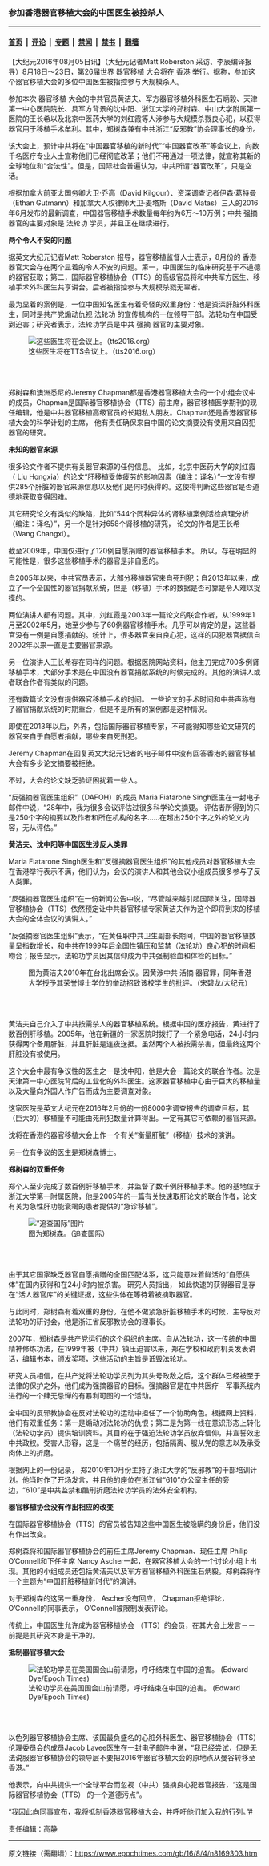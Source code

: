 ### 参加香港器官移植大会的中国医生被控杀人

---

#### [首页](../../../..?n8169303) &nbsp;|&nbsp; [评论](../../../../../epoch-comment?n8169303) &nbsp;|&nbsp; [专题](../../../../../epoch-special?n8169303) &nbsp;|&nbsp; [禁闻](../../../../../epoch-news?n8169303) &nbsp;|&nbsp; [禁书](../../../../../books?n8169303) &nbsp;|&nbsp; [翻墙](https://github.com/gfw-breaker/nogfw/blob/master/README.md?n8169303)


<div class="post_content" id="artbody" itemprop="articleBody">
 <!-- article content begin -->
 <p>
  【大纪元2016年08月05日讯】（大纪元记者Matt Roberston 采访、李辰编译报导）8月18日～23日，第26届世界
  <ok href="https://www.epochtimes.com/gb/tag/%E5%99%A8%E5%AE%98%E7%A7%BB%E6%A4%8D.html">
   器官移植
  </ok>
  大会将在
  <ok href="https://www.epochtimes.com/gb/tag/%E9%A6%99%E6%B8%AF.html">
   香港
  </ok>
  举行。据称，参加这个器官移植大会的多位中国医生被指控参与大规模杀人。
 </p>
 <p>
  参加本次
  <ok href="https://www.epochtimes.com/gb/tag/%E5%99%A8%E5%AE%98%E7%A7%BB%E6%A4%8D.html">
   器官移植
  </ok>
  大会的中共官员黄洁夫、军方器官移植外科医生石炳毅、天津第一中心医院院长、具军方背景的沈中阳、浙江大学的郑树森、中山大学附属第一医院的王长希以及北京中医药大学的刘红霞等人涉参与大规模杀戮良心犯，以获得器官用于移植手术牟利。其中，郑树森兼有中共浙江“反邪教”协会理事长的身份。
 </p>
 <p>
  该大会上，预计中共将在“中国器官移植的新时代”“中国器官改革”等会议上，向数千名医疗专业人士宣称他们已经彻底改革；他们不用通过一项法律，就宣称其新的全球地位和“合法性”。但是，国际社会普遍认为，中共所谓“器官改革”，只是空话。
 </p>
 <p>
  根据加拿大前亚太国务卿大卫‧乔高（David Kilgour）、资深调查记者伊森‧葛特曼（Ethan Gutmann）和加拿大人权律师大卫‧麦塔斯（David Matas）三人的2016年6月发布的最新调查，中国器官移植手术数量每年约为6万～10万例；中共
  <ok href="https://www.epochtimes.com/gb/tag/%E5%BC%BA%E6%91%98.html">
   强摘
  </ok>
  器官的主要对象是
  <ok href="https://www.epochtimes.com/gb/tag/%E6%B3%95%E8%BD%AE%E5%8A%9F.html">
   法轮功
  </ok>
  学员，并且正在继续进行。
 </p>
 <p>
  <strong>
   两个令人不安的问题
  </strong>
 </p>
 <p>
  据英文大纪元记者Matt Roberston 报导，器官移植监督人士表示，8月份的
  <ok href="https://www.epochtimes.com/gb/tag/%E9%A6%99%E6%B8%AF.html">
   香港
  </ok>
  器官大会存在两个显着的令人不安的问题。第一，中国医生的临床研究基于不道德的器官获取；第二，国际器官移植协会（TTS）的高级官员将和中共军方医生、移植手术外科医生共享讲台。后者被指控参与大规模杀戮无辜者。
 </p>
 <p>
  最为显着的案例是，一位中国知名医生有着奇怪的双重身份：他是资深肝脏外科医生，同时是共产党煽动仇视
  <ok href="https://www.epochtimes.com/gb/tag/%E6%B3%95%E8%BD%AE%E5%8A%9F.html">
   法轮功
  </ok>
  的宣传机构的一位领导干部。法轮功在中国受到迫害；研究者表示，法轮功学员是中共
  <ok href="https://www.epochtimes.com/gb/tag/%E5%BC%BA%E6%91%98.html">
   强摘
  </ok>
  器官的主要对象。
 </p>
 <figure aria-describedby="caption-attachment-8170012" class="wp-caption aligncenter" id="attachment_8170012" style="width: 450px">
  <ok href=" https://i.epochtimes.com/assets/uploads/2016/08/2016-08-02-12_54_05-Greenshot-450x374.jpg" rel="noreferrer noopener" target="_blank">
   <img alt="这些医生将在会议上。（tts2016.org）" class="size-medium wp-image-8170012" src="https://i.epochtimes.com/assets/uploads/2016/08/2016-08-02-12_54_05-Greenshot-450x374.jpg"/>
  </ok>
  <br/><figcaption class="wp-caption-text" id="caption-attachment-8170012">
   这些医生将在TTS会议上。（tts2016.org）
  </figcaption><br/>
 </figure><br/>
 <p>
  郑树森和澳洲悉尼的Jeremy Chapman都是香港器官移植大会的一个小组会议中的成员，Chapman是国际器官移植协会（TTS）前主席，器官移植医学期刊的现任编辑，他是中共器官移植高级官员的长期私人朋友。Chapman还是香港器官移植大会的科学计划的主席， 他有责任确保来自中国的论文摘要没有使用来自囚犯器官的研究。
 </p>
 <p>
  <strong>
   未知的器官来源
  </strong>
 </p>
 <p>
  很多论文作者不提供有关器官来源的任何信息。 比如，北京中医药大学的刘红霞（ Liu Hongxia）的论文“肝移植受体疲劳的影响因素（编注：译名）”一文没有提供285个肝脏的器官来源信息以及他们是何时获得的。这使得判断这些器官是否道德地获取变得困难。
 </p>
 <p>
  其它研究论文有类似的缺陷，比如“544个同种异体的肾移植案例活检病理分析（编注：译名）”，另一个是针对658个肾移植的研究， 论文的作者是王长希（Wang Changxi）。
 </p>
 <p>
  截至2009年，中国仅进行了120例自愿捐赠的器官移植手术。 所以，存在明显的可能性是，很多这些移植手术的器官是非自愿的。
 </p>
 <p>
  自2005年以来，中共官员表示，大部分移植器官来自死刑犯；自2013年以来，成立了一个全国性的器官捐献系统，但是（移植）手术的数据是否可靠是令人难以捉摸的。
 </p>
 <p>
  两位演讲人都有问题。其中，刘红霞是2003年一篇论文的联合作者，从1999年1月至2002年5月，她至少参与了60例器官移植手术。几乎可以肯定的是，这些器官没有一例是自愿捐献的。统计上，很多器官来自良心犯，这样的囚犯器官据信自2002年以来一直是主要器官来源。
 </p>
 <p>
  另一位演讲人王长希存在同样的问题。根据医院网站资料，他主刀完成700多例肾移植手术，大部分手术是在中国没有器官捐献系统的时候完成的。其他的演讲人或者联合作者有类似的问题。
 </p>
 <p>
  还有数篇论文没有提供器官移植手术的时间。 一些论文的手术时间和中共声称有了器官捐献系统的时期重合，但是不是所有的案例都是这种情况。
 </p>
 <p>
  即使在2013年以后，外界，包括国际器官移植专家，不可能得知哪些论文研究的器官来自于自愿者捐献，哪些来自死刑犯。
 </p>
 <p>
 </p>
 <p>
  Jeremy Chapman在回复英文大纪元记者的电子邮件中没有回答香港的器官移植大会有多少论文摘要被拒绝。
 </p>
 <p>
  不过，大会的论文缺乏验证困扰着一些人。
 </p>
 <p>
  “反强摘器官医生组织”（DAFOH）的成员 Maria Fiatarone Singh医生在一封电子邮件中说，“28年中，我为很多会议评估过很多科学论文摘要。 评估者所得到的只是250个字的摘要以及作者和所在机构的名字……在超出250个字之外的论文内容，无从评估。”
 </p>
 <p>
  <strong>
   黄洁夫、沈中阳等中国医生涉反人类罪
  </strong>
 </p>
 <p>
  Maria Fiatarone Singh医生和“反强摘器官医生组织”的其他成员对器官移植大会在香港举行表示不满，他们认为，会议的演讲人和其他会议小组成员很多参与了反人类罪。
 </p>
 <p>
  “反强摘器官医生组织”在一份新闻公告中说，“尽管越来越引起国际关注，国际器官移植协会（TTS）依然预定让中共器官移植专家黄洁夫作为这个即将到来的移植大会的全体会议的演讲人。”
 </p>
 <p>
  “反强摘器官医生组织”表示，“在黄任职中共卫生副部长期间，中国的器官移植数量呈指数增长，和中共在1999年后全国性镇压和监禁（法轮功）良心犯的时间相吻合；报告显示，法轮功学员因其信仰成为中共强制验血和体检的目标。”
 </p>
 <figure aria-describedby="caption-attachment-7471712" class="wp-caption aligncenter" id="attachment_7471712" style="width: 450px">
  <ok href="https://i.epochtimes.com/assets/uploads/2016/03/1603011546522669.jpg" target="_blank">
   <img alt="" class="wp-image-7471712 size-medium" src="https://i.epochtimes.com/assets/uploads/2016/03/1603011546522669-450x300.jpg"/>
  </ok>
  <br/><figcaption class="wp-caption-text" id="caption-attachment-7471712">
   图为黄洁夫2010年在台北出席会议。因黄涉中共
   <ok href="https://www.epochtimes.com/gb/tag/%E6%B4%BB%E6%91%98.html">
    活摘
   </ok>
   器官罪，同年香港大学授予其荣誉博士学位的举动招致该校学生的批评。（宋碧龙/大纪元）
  </figcaption><br/>
 </figure><br/>
 <p>
  黄洁夫自己介入了中共按需杀人的器官移植系统。根据中国的医疗报告，黄进行了数百例肝移植。2005年，他在新疆的一家医院时拨打了一个紧急电话，24小时内获得两个备用肝脏，并且肝脏是连夜送抵。虽然两个人被按需杀害，但最终这两个肝脏没有被使用。
 </p>
 <p>
  这个大会中最有争议性的医生之一是沈中阳，他是大会一篇论文的联合作者。沈是天津第一中心医院背后的工业化的外科医生。这家器官移植中心由于巨大的移植量以及大量向外国人作广告而成为主要调查对象。
 </p>
 <p>
  这家医院是英文大纪元在2016年2月份的一份8000字调查报告的调查目标，其（巨大的）移植量不可能由死刑犯数量计算得出。一定有其它可依赖的器官来源。
 </p>
 <p>
  沈将在香港的器官移植大会上作一个有关“衡量肝脏”（移植）技术的演讲。
 </p>
 <p>
  另一位有争议的医生是郑树森博士。
 </p>
 <p>
  <strong>
   郑树森的双重任务
  </strong>
 </p>
 <p>
  郑个人至少完成了数百例肝移植手术，并监督了数千例肝移植手术。他的基地位于浙江大学第一附属医院，他是2005年的一篇有关快速取肝论文的联合作者，论文有关为急性肝功能衰竭的患者提供的“急诊移植”。
 </p>
 <figure aria-describedby="caption-attachment-8169321" class="wp-caption aligncenter" id="attachment_8169321" style="width: 450px">
  <ok href=" https://i.epochtimes.com/assets/uploads/2016/08/1-25-450x252.jpg" rel="noreferrer noopener" target="_blank">
   <img alt="“追查国际”图片" class="size-medium wp-image-8169321" src="https://i.epochtimes.com/assets/uploads/2016/08/1-25-450x252.jpg"/>
  </ok>
  <br/><figcaption class="wp-caption-text" id="caption-attachment-8169321">
   图为郑树森。（追查国际）
  </figcaption><br/>
 </figure><br/>
 <p>
  由于其它国家缺乏器官自愿捐赠的全国匹配体系，这只能意味着鲜活的“自愿供体”在国内获得和在24小时内被杀害。 研究人员指出， 如此快速的获得器官是存在“活人器官库”的关键证据，这些供体在等待着被摘取器官。
 </p>
 <p>
  与此同时，郑树森有着双重的身份。在他不做紧急肝脏移植手术的时候，主导反对法轮功的研讨会，他是浙江省反邪教协会的理事长。
 </p>
 <p>
  2007年，郑树森是共产党运行的这个组织的主席。自从法轮功，这一传统的中国精神修炼功法，在1999年被（中共）镇压迫害以来，郑在学校和政府机关发表讲话，编辑书本，颁发奖项，这些活动的主旨是诋毁法轮功。
 </p>
 <p>
  研究人员相信，在共产党将法轮功学员列为其头号政敌之后，这个群体已经被至于法律的保护之外，他们成为强摘器官的目标。强摘器官是在中共医疗－军事系统内进行的一个肆无忌惮的有暴利可图的一个活动。
 </p>
 <p>
  全中国的反邪教协会在反对法轮功的运动中担任了一个协助角色。根据网上资料，他们有双重任务：第一是煽动对法轮功的仇恨；第二是为第一线在意识形态上转化（法轮功学员）提供培训资料。其目的在于强迫法轮功学员放弃信仰，并宣誓效忠中共政权。受害人形容，这是一个痛苦的经历，包括隔离、服从党的意志以及承受肉体上的折磨。
 </p>
 <p>
  根据网上的一份记录， 郑2010年10月份主持了浙江大学的“反邪教”的干部培训计划。他当时作了开场发言，并且他的座位在浙江省“610”办公室主任的旁边，“610”是中共监禁和酷刑折磨法轮功学员的法外安全机构。
 </p>
 <p>
  <strong>
   器官移植协会没有作出相应的改变
  </strong>
 </p>
 <p>
  在国际器官移植协会（TTS）的官员被告知这些中国医生被隐瞒的身份后，他们没有作出改变。
 </p>
 <p>
  郑树森将和国际器官移植协会的前任主席Jeremy Chapman、现任主席 Philip O’Connell和下任主席 Nancy Ascher一起，在器官移植大会的一个讨论小组上出现。其他的小组成员还包括黄洁夫以及军方器官移植外科医生石炳毅。郑树森将作一个主题为“中国肝脏移植新时代”的演讲。
 </p>
 <p>
  对于郑树森的这另一重身份， Ascher没有回应， Chapman拒绝评论， O’Connell的同事表示， O’Connell被限制发表评论。
 </p>
 <p>
  传统上，中国医生允许成为器官移植协会 （TTS）的会员，在其大会上发言－－前提是其研究本身是干净的。
 </p>
 <p>
  <strong>
   抵制器官移植大会
  </strong>
 </p>
 <figure aria-describedby="caption-attachment-8170059" class="wp-caption aligncenter" id="attachment_8170059" style="width: 450px">
  <ok href=" https://i.epochtimes.com/assets/uploads/2016/08/Photo_2_2012.07.12-DC_Li_Ming-450x300.jpg" rel="noreferrer noopener" target="_blank">
   <img alt="法轮功学员在美国国会山前请愿，呼吁结束在中国的迫害。 (Edward Dye/Epoch Times)" class="wp-image-8170059 size-medium" src="https://i.epochtimes.com/assets/uploads/2016/08/Photo_2_2012.07.12-DC_Li_Ming-450x300.jpg"/>
  </ok>
  <br/><figcaption class="wp-caption-text" id="caption-attachment-8170059">
   法轮功学员在美国国会山前请愿，呼吁结束在中国的迫害。 (Edward Dye/Epoch Times)
  </figcaption><br/>
 </figure><br/>
 <p>
  以色列器官移植协会主席、该国最负盛名的心脏外科医生、器官移植协会（TTS）伦理委员会的成员Jacob Lavee医生在一封电子邮件中说，“我已经尝试，但是无法说服器官移植协会的领导层不要把2016年器官移植大会的原地点从曼谷转移至香港。”
 </p>
 <p>
  他表示，向中共提供一个全球平台而忽视（中共）强摘良心犯器官报告，“这是国际器官移植协会（TTS） 的一个道德污点”。
 </p>
 <p>
  “我因此向同事宣布，我将抵制香港器官移植大会，并呼吁他们加入我的行列。”#
 </p>
 <p>
  责任编辑：高静
 </p>
 <!-- article content end -->
 <div id="below_article_ad">
 </div>
</div>


---

原文链接（需翻墙）：https://www.epochtimes.com/gb/16/8/4/n8169303.htm